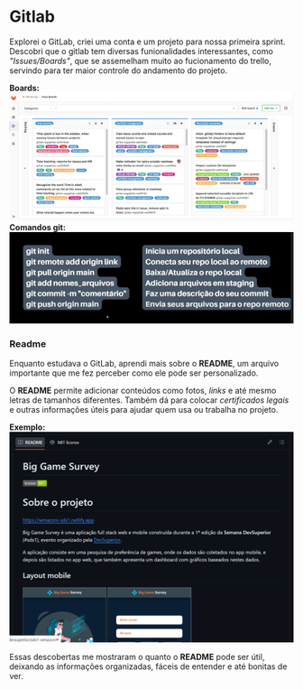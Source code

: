 # Gitlab 

Explorei o GitLab, criei uma conta e um projeto para nossa primeira sprint. Descobri que o gitlab tem diversas funionalidades interessantes, como *"Issues/Boards"*, que se assemelham muito ao fucionamento do trello, servindo para ter maior controle do andamento do projeto.

**Boards:**
![Modelo de um board](Imagens/boards.png)
**Comandos git:**
![Exemplo de comandos git](Imagens/Comandos%20git.png)

### Readme
Enquanto estudava o GitLab, aprendi mais sobre o **README**, um arquivo importante que me fez perceber como ele pode ser personalizado.

O **README** permite adicionar conteúdos como fotos, *links* e até mesmo letras de tamanhos diferentes. Também dá para colocar *certificados legais* e outras informações úteis para ajudar quem usa ou trabalha no projeto.

**Exemplo:**
![Modelo de um readme](Imagens/exemplo.png)

Essas descobertas me mostraram o quanto o **README** pode ser útil, deixando as informações organizadas, fáceis de entender e até bonitas de ver.